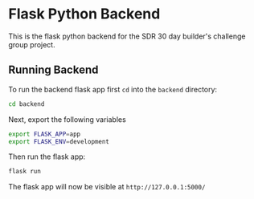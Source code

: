 # Flask Python Backend

This is the flask python backend for the SDR 30 day builder's challenge group project.  

## Running Backend

To run the backend flask app first `cd` into the `backend` directory:
```bash
cd backend
```
Next, export the following variables
```bash
export FLASK_APP=app
export FLASK_ENV=development
```
Then run the flask app:
```bash
flask run
```
The flask app will now be visible at `http://127.0.0.1:5000/`
